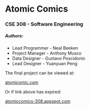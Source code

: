 # Atomic Comics
### CSE 308 - Software Engineering

##### Authors:
* Lead Programmer - Neal Beeken
* Project Manager - Anthony Musco
* Data Designer - Gustavo Poscidonio
* Lead Designer - Yuanyuan Peng

The final project can be viewed at:

[atomicomic.com](http://atomicomic.com/#/main "Atomic Comics")

Or if link above has expired:

[atomiccomics-308.appspot.com](https://atomiccomics-308.appspot.com/#/main "Atomic Comics")
